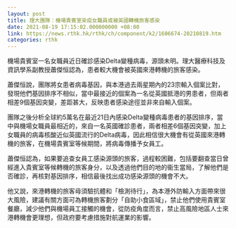 ```yaml
---
layout: post
title: 理大團隊：機場貴賓室染疫女職員或被英國轉機旅客感染
date: 2021-08-19 17:15:02.000000000 +08:00
link: https://news.rthk.hk/rthk/ch/component/k2/1606674-20210819.htm
categories: rthk
---
```


機場貴賓室一名女職員近日確診感染Delta變種病毒，源頭未明。理大醫療科技及資訊學系副教授蕭傑恒認為，患者較大機會被英國來港轉機的旅客感染。

蕭傑恒說，團隊將女患者病毒基因，與本港過去兩星期內的23宗輸入個案比對，發現他們基因排序不相似，當中最接近的個案為一名從英國抵港的男患者，但兩者相差9個基因突變，差距甚大，反映患者感染途徑並非來自輸入個案。

團隊之後分析全球約5萬名在最近21日內感染Delta變種病毒患者的基因排序，當中與機場女職員最相近的，來自一名英國確診患者，兩者相差6個基因突變，加上女職員的病毒核酸近似英國流行的Delta病毒，因此相信很大機會有從英國來港轉機的旅客，在機場貴賓室等候期間，將病毒傳播予女員工。

蕭傑恒認為，如果要追查女員工感染源頭的旅客，過程較困難，包括要翻查當日曾經進入貴賓室等候轉機的旅客身分，以及透過他們目的地的衞生當局，了解他們是否確診，再核對基因排序，相信最後找出成功感染源頭的機會不大。

他又說，來港轉機的旅客毋須驗抗體和「檢測待行」，為本港外防輸入方面帶來很大風險，建議有關方面可為轉機旅客劃分「自助小食區域」，禁止他們使用貴賓室餐廳，減少他們與機場員工接觸的機會，從防疫角度而言，禁止高風險地區人士來港轉機會更理想，但政府要考慮措施對航運業的影響。
